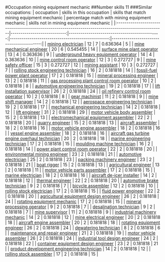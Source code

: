 #Occupation mining equipment mechanic
##Number skills 11
###Similar occupations:
| occupation                                                                                            |   skills in this occupation |   skills that match mining equipment mechanic |   percentage match with mining equipment mechanic |   skills not in mining equipment mechanic |
|:------------------------------------------------------------------------------------------------------|----------------------------:|----------------------------------------------:|--------------------------------------------------:|------------------------------------------:|
| [mining electrician](mining_electrician.md)                                                           |                          12 |                                             7 |                                          0.636364 |                                         5 |
| [mine mechanical engineer](mine_mechanical_engineer.md)                                               |                          20 |                                             6 |                                          0.545455 |                                        14 |
| [surface mine plant operator](surface_mine_plant_operator.md)                                         |                          13 |                                             4 |                                          0.363636 |                                         9 |
| [underground heavy equipment operator](underground_heavy_equipment_operator.md)                       |                          14 |                                             4 |                                          0.363636 |                                        10 |
| [mine control room operator](mine_control_room_operator.md)                                           |                          12 |                                             3 |                                          0.272727 |                                         9 |
| [mine safety officer](mine_safety_officer.md)                                                         |                          15 |                                             3 |                                          0.272727 |                                        12 |
| [mining assistant](mining_assistant.md)                                                               |                          10 |                                             3 |                                          0.272727 |                                         7 |
| [rolling stock engineering technician](rolling_stock_engineering_technician.md)                       |                          16 |                                             2 |                                          0.181818 |                                        14 |
| [fossil-fuel power plant operator](fossil-fuel_power_plant_operator.md)                               |                          17 |                                             2 |                                          0.181818 |                                        15 |
| [mineral processing engineer](mineral_processing_engineer.md)                                         |                          13 |                                             2 |                                          0.181818 |                                        11 |
| [gas processing plant control room operator](gas_processing_plant_control_room_operator.md)           |                          10 |                                             2 |                                          0.181818 |                                         8 |
| [automotive engineering technician](automotive_engineering_technician.md)                             |                          19 |                                             2 |                                          0.181818 |                                        17 |
| [lift installation supervisor](lift_installation_supervisor.md)                                       |                          26 |                                             2 |                                          0.181818 |                                        24 |
| [oil refinery control room operator](oil_refinery_control_room_operator.md)                           |                          10 |                                             2 |                                          0.181818 |                                         8 |
| [gear machinist](gear_machinist.md)                                                                   |                          11 |                                             2 |                                          0.181818 |                                         9 |
| [mine shift manager](mine_shift_manager.md)                                                           |                          14 |                                             2 |                                          0.181818 |                                        12 |
| [aerospace engineering technician](aerospace_engineering_technician.md)                               |                          19 |                                             2 |                                          0.181818 |                                        17 |
| [mechanical engineering technician](mechanical_engineering_technician.md)                             |                          14 |                                             2 |                                          0.181818 |                                        12 |
| [lift engineer](lift_engineer.md)                                                                     |                          31 |                                             2 |                                          0.181818 |                                        29 |
| [motor vehicle body assembler](motor_vehicle_body_assembler.md)                                       |                          15 |                                             2 |                                          0.181818 |                                        13 |
| [electromechanical equipment assembler](electromechanical_equipment_assembler.md)                     |                          22 |                                             2 |                                          0.181818 |                                        20 |
| [quarry engineer](quarry_engineer.md)                                                                 |                          15 |                                             2 |                                          0.181818 |                                        13 |
| [aircraft assembler](aircraft_assembler.md)                                                           |                          18 |                                             2 |                                          0.181818 |                                        16 |
| [motor vehicle engine assembler](motor_vehicle_engine_assembler.md)                                   |                          18 |                                             2 |                                          0.181818 |                                        16 |
| [vessel engine assembler](vessel_engine_assembler.md)                                                 |                          18 |                                             2 |                                          0.181818 |                                        16 |
| [aircraft gas turbine engine overhaul technician](aircraft_gas_turbine_engine_overhaul_technician.md) |                          20 |                                             2 |                                          0.181818 |                                        18 |
| [marine engineering technician](marine_engineering_technician.md)                                     |                          17 |                                             2 |                                          0.181818 |                                        15 |
| [moulding machine technician](moulding_machine_technician.md)                                         |                          16 |                                             2 |                                          0.181818 |                                        14 |
| [power plant control room operator](power_plant_control_room_operator.md)                             |                          22 |                                             2 |                                          0.181818 |                                        20 |
| [environmental mining engineer](environmental_mining_engineer.md)                                     |                          23 |                                             2 |                                          0.181818 |                                        21 |
| [automotive electrician](automotive_electrician.md)                                                   |                          25 |                                             2 |                                          0.181818 |                                        23 |
| [packing machinery engineer](packing_machinery_engineer.md)                                           |                          23 |                                             2 |                                          0.181818 |                                        21 |
| [boat rigger](boat_rigger.md)                                                                         |                          15 |                                             2 |                                          0.181818 |                                        13 |
| [agricultural engineer](agricultural_engineer.md)                                                     |                          13 |                                             2 |                                          0.181818 |                                        11 |
| [motor vehicle parts assembler](motor_vehicle_parts_assembler.md)                                     |                          17 |                                             2 |                                          0.181818 |                                        15 |
| [marine electrician](marine_electrician.md)                                                           |                          18 |                                             2 |                                          0.181818 |                                        16 |
| [aircraft de-icer installer](aircraft_de-icer_installer.md)                                           |                          14 |                                             2 |                                          0.181818 |                                        12 |
| [thermal engineer](thermal_engineer.md)                                                               |                          22 |                                             2 |                                          0.181818 |                                        20 |
| [automotive brake technician](automotive_brake_technician.md)                                         |                           9 |                                             2 |                                          0.181818 |                                         7 |
| [bicycle assembler](bicycle_assembler.md)                                                             |                          12 |                                             2 |                                          0.181818 |                                        10 |
| [rolling stock electrician](rolling_stock_electrician.md)                                             |                          17 |                                             2 |                                          0.181818 |                                        15 |
| [fluid power engineer](fluid_power_engineer.md)                                                       |                          22 |                                             2 |                                          0.181818 |                                        20 |
| [agricultural equipment design engineer](agricultural_equipment_design_engineer.md)                   |                          26 |                                             2 |                                          0.181818 |                                        24 |
| [rotating equipment mechanic](rotating_equipment_mechanic.md)                                         |                          17 |                                             2 |                                          0.181818 |                                        15 |
| [mineral processing operator](mineral_processing_operator.md)                                         |                           9 |                                             2 |                                          0.181818 |                                         7 |
| [desalination technician](desalination_technician.md)                                                 |                           9 |                                             2 |                                          0.181818 |                                         7 |
| [mine supervisor](mine_supervisor.md)                                                                 |                          11 |                                             2 |                                          0.181818 |                                         9 |
| [industrial machinery mechanic](industrial_machinery_mechanic.md)                                     |                          14 |                                             2 |                                          0.181818 |                                        12 |
| [mine electrical engineer](mine_electrical_engineer.md)                                               |                          20 |                                             2 |                                          0.181818 |                                        18 |
| [aircraft engine assembler](aircraft_engine_assembler.md)                                             |                          20 |                                             2 |                                          0.181818 |                                        18 |
| [rotating equipment engineer](rotating_equipment_engineer.md)                                         |                          26 |                                             2 |                                          0.181818 |                                        24 |
| [dewatering technician](dewatering_technician.md)                                                     |                           8 |                                             2 |                                          0.181818 |                                         6 |
| [maintenance and repair engineer](maintenance_and_repair_engineer.md)                                 |                          21 |                                             2 |                                          0.181818 |                                        19 |
| [motor vehicle assembler](motor_vehicle_assembler.md)                                                 |                          26 |                                             2 |                                          0.181818 |                                        24 |
| [industrial tool design engineer](industrial_tool_design_engineer.md)                                 |                          24 |                                             2 |                                          0.181818 |                                        22 |
| [container equipment design engineer](container_equipment_design_engineer.md)                         |                          23 |                                             2 |                                          0.181818 |                                        21 |
| [product development engineering technician](product_development_engineering_technician.md)           |                          14 |                                             2 |                                          0.181818 |                                        12 |
| [rolling stock assembler](rolling_stock_assembler.md)                                                 |                          17 |                                             2 |                                          0.181818 |                                        15 |

